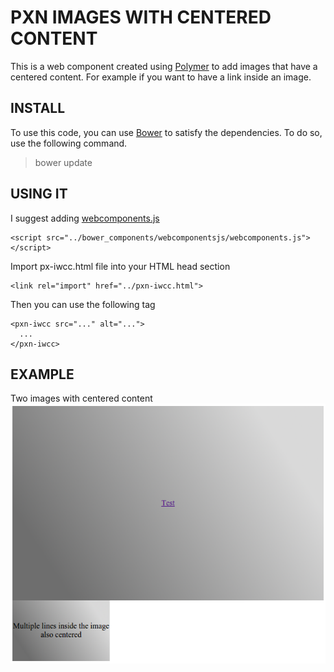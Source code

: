 # PXN IMAGES WITH CENTERED CONTENT

This is a web component created using [Polymer](https://www.polymer-project.org/) to add images that have a centered content. For example if you want to have a link inside an image.

## INSTALL

To use this code, you can use [Bower](http://bower.io/) to satisfy the dependencies. To do so, use the following command.
> bower update

## USING IT

I suggest adding [webcomponents.js](http://webcomponents.org/)

```
<script src="../bower_components/webcomponentsjs/webcomponents.js"></script>
```

Import px-iwcc.html file into your HTML head section
```
<link rel="import" href="../pxn-iwcc.html">
```

Then you can use the following tag
```
<pxn-iwcc src="..." alt="...">
  ...
</pxn-iwcc>
```

## EXAMPLE

Two images with centered content
![example](demo/demo.png)
